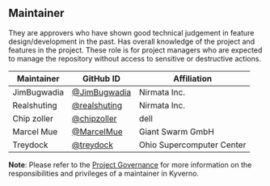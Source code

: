 ## Maintainer

They are approvers who have shown good technical judgement in feature design/development in the past. Has overall knowledge of the project and features in the project. These role is for project managers who are expected to manage the repository without access to sensitive or destructive actions.

| Maintainer  | GitHub ID                                   | Affiliation               |
| ----------- | ------------------------------------------- | ------------------------- |
| JimBugwadia | [@JimBugwadia](https://github.com/JimBugwadia) | Nirmata Inc.              |
| Realshuting | [@realshuting](https://github.com/realshuting) | Nirmata Inc.              |
| Chip zoller | [@chipzoller](https://github.com/chipzoller)  | dell                      |
| Marcel Mue  | [@MarcelMue](https://github.com/MarcelMue)   | Giant Swarm GmbH          |
| Treydock    | [@treydock](https://github.com/treydock)    | Ohio Supercomputer Center |


**Note**: Please refer to the [Project Governance](https://kyverno.io/community/project-governance/) for more information on the responsibilities and privileges of a maintainer in Kyverno.
